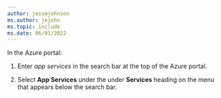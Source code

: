 ```yaml
---
author: jessmjohnson
ms.author: jejohn
ms.topic: include
ms.date: 06/01/2022
---
```


In the Azure portal:

1. Enter *app services* in the search bar at the top of the Azure portal.

1. Select **App Services** under the under **Services** heading on the menu that appears below the search bar.
